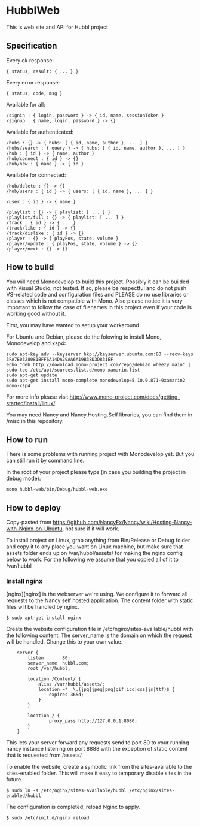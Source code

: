 # HubblWeb

This is web site and API for Hubbl project

## Specification
Every ok response:
```
{ status, result: { ... } }
```

Every error response:
```
{ status, code, msg }
```

Available for all:
```
/signin : { login, password } -> { id, name, sessionToken }
/signup : { name, login, password } -> {}
```

Available for authenticated:
```
/hubs : {} -> { hubs: [ { id, name, author }, ... ] }
/hubs/search : { query } -> { hubs: [ { id, name, author }, ... ] }
/hub : { id } -> { name, author }
/hub/connect : { id } -> {}
/hub/new : { name } -> { id }
```

Available for connected:
```
/hub/delete : {} -> {}
/hub/users : { id } -> { users: [ { id, name }, ... ] }

/user : { id } -> { name }

/playlist : {} -> { playlist: [ ... ] }
/playlist/full : {} -> { playlist: [ ... ] }
/track : { id } -> { ... }
/track/like : { id } -> {}
/track/dislike : { id } -> {}
/player : {} -> { playPos, state, volume }
/player/update : { playPos, state, volume } -> {}
/player/next : {} -> {}
```

## How to build

You will need Monodevelop to build this project. Possibly it can be builded with Visual Studio, not tested. If so, please be respectful and do not push VS-related code and configuration files and PLEASE do no use libraries or classes which is not compatible with Mono. Also please notice it is very important to follow the case of filenames in this project even if your code is working good without it.

First, you may have wanted to setup your workaround.

For Ubuntu and Debian, please do the folowing to install Mono, Monodevelop and xsp4:
```
sudo apt-key adv --keyserver hkp://keyserver.ubuntu.com:80 --recv-keys 3FA7E0328081BFF6A14DA29AA6A19B38D3D831EF
echo "deb http://download.mono-project.com/repo/debian wheezy main" | sudo tee /etc/apt/sources.list.d/mono-xamarin.list
sudo apt-get update
sudo apt-get install mono-complete monodevelop=5.10.0.871-0xamarin2 mono-xsp4
```
For more info please visit http://www.mono-project.com/docs/getting-started/install/linux/.

You may need Nancy and Nancy.Hosting.Self libraries, you can find them in /misc in this repository.

## How to run

There is some problems with running project with Monodevelop yet. But you can still run it by command line.

In the root of your project please type (in case you building the project in debug mode):
```
mono hubbl-web/bin/Debug/hubbl-web.exe
```

## How to deploy

Copy-pasted from https://github.com/NancyFx/Nancy/wiki/Hosting-Nancy-with-Nginx-on-Ubuntu, not sure if it will work.

To install project on Linux, grab anything from Bin/Release or Debug folder and copy it to any place you want on Linux machine, but make sure that assets folder ends up on  /var/hubbl/assets/ for making the nginx config below to work. For the following we assume that you copied all of it to /var/hubbl

### Install nginx

[nginx][nginx] is the webserver we're using. We configure it to forward all requests to the Nancy self hosted application. The content folder with static files will be handled by nginx.

    $ sudo apt-get install nginx

Create the website configuration file in /etc/nginx/sites-available/hubbl with the following content. The server_name is the domain on which the request will be handled. Change this to your own value.

```
    server {
        listen       80;
        server_name  hubbl.com;
        root /var/hubbl;

        location /Content/ {
            alias /var/hubbl/assets/;
            location ~*  \.(jpg|jpeg|png|gif|ico|css|js|ttf)$ {
                expires 365d;
            }
        }

        location / {
                proxy_pass http://127.0.0.1:8080;
        }
    }
```

This lets your server forward any requests send to port 80 to your running nancy instance listening on port 8888 with the exception of static content that is requested from /assets/


To enable the website, create a symbolic link from the sites-available to the sites-enabled folder. This will make it easy to temporary disable sites in the future.

    $ sudo ln -s /etc/nginx/sites-available/hubbl /etc/nginx/sites-enabled/hubbl

The configuration is completed, reload Nginx to apply.

    $ sudo /etc/init.d/nginx reload
